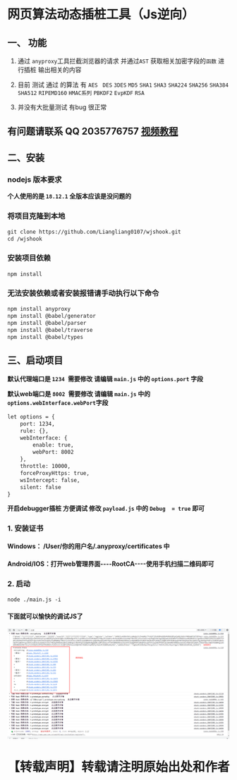 # 网页算法动态插桩工具（Js逆向）

## 一、 功能

1. 通过 ``anyproxy``工具拦截浏览器的请求 并通过``AST``  获取相关加密字段的``函数`` 进行插桩  输出相关的内容

2. 目前 测试 通过 的算法 有 ``AES`` `` DES``  ``3DES``  ``MD5``  ``SHA1``  ``SHA3``  ``SHA224``  ``SHA256``  ``SHA384``  ``SHA512``  ``RIPEMD160``  ``HMAC系列``  ``PBKDF2``  ``EvpKDF``  ``RSA``

3. 并没有大批量测试  有bug 很正常

## 有问题请联系 QQ 2035776757    [视频教程](https://www.bilibili.com/video/BV1Q84y1H72j/?vd_source=90380208985bfbe80c682a5257e9ecf6)

## 二、安装

### nodejs 版本要求 

**个人使用的是  ``18.12.1``  全版本应该是没问题的**

### 将项目克隆到本地

```shell
git clone https://github.com/Liangliang0107/wjshook.git
cd /wjshook
```

### 安装项目依赖

```shell
npm install
```

### 无法安装依赖或者安装报错请手动执行以下命令

```shell
npm install anyproxy
npm install @babel/generator
npm install @babel/parser
npm install @babel/traverse
npm install @babel/types
```

## 三、启动项目

**默认代理端口是 ``1234 ``需要修改 请编辑 ``main.js`` 中的 ``options.port`` 字段**

**默认web端口是 ``8002 ``需要修改 请编辑 ``main.js`` 中的 ``options.webInterface.webPort``字段**

```shell
let options = {
    port: 1234,
    rule: {},
    webInterface: {
        enable: true,
        webPort: 8002
    },
    throttle: 10000,
    forceProxyHttps: true,
    wsIntercept: false,
    silent: false
}
```

**开启debugger插桩 方便调试  修改 ``payload.js`` 中的  ``Debug  = true`` 即可**

### 1. 安装证书

#### Windows： /User/你的用户名/.anyproxy/certificates 中

#### Android/IOS：打开web管理界面----RootCA----使用手机扫描二维码即可

### 2. 启动

```shell
node ./main.js -i
```

#### 下面就可以愉快的调试JS了

 ![QQ截图20230213162902.png](./assets/QQ截图20230213162902.png)




# 【转载声明】转载请注明原始出处和作者


